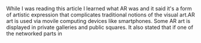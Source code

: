 While I was reading this article I learned what AR was and it said it's a form of artistic expression that complicates traditional notions of the visual art.AR art is used via movile computing devices like smartphones. Some AR art is displayed in private galleries and public squares. It also stated that if one of the networked parts in  
